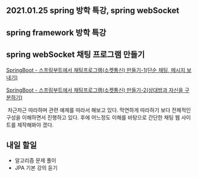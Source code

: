 ## 2021.01.25 spring 방학 특강, spring webSocket

## spring framework 방학 특강

## spring webSocket 채팅 프로그램 만들기

[SpringBoot - 스프링부트에서 채팅프로그램(소켓통신) 만들기-1(단순 채팅, 메시지 보내기)](https://myhappyman.tistory.com/100)

[SpringBoot - 스프링부트에서 채팅프로그램(소켓통신) 만들기-2(상대방과 자신을 구분하기)](https://myhappyman.tistory.com/101)

&nbsp;차근차근 따라하며 관련 예제를 따라서 해보고 있다. 막연하게 따라하기 보다 전체적인 구성을 이해하면서 진행하고 있다. 후에 어느정도 이해를 바탕으로 간단한 채팅 웹 사이트를 제작해봐야 겠다.

## 내일 할일
 - 알고리즘 문제 풀이
 - JPA 기본 강의 듣기